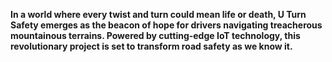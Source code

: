 **In a world where every twist and turn could mean life or death, U Turn Safety emerges as the beacon of hope for drivers navigating treacherous mountainous terrains. Powered by cutting-edge IoT technology, this revolutionary project is set to transform road safety as we know it.**

